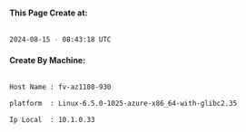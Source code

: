 
   
#### This Page Create at:

```bash

2024-08-15 - 08:43:18 UTC

```

#### Create By Machine:

```bash

Host Name : fv-az1108-930

platform  : Linux-6.5.0-1025-azure-x86_64-with-glibc2.35

Ip Local  : 10.1.0.33

```

